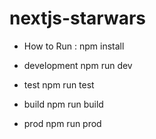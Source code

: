 # nextjs-starwars

- How to Run :
  npm install

- development
  npm run dev

- test
  npm run test

- build
  npm run build

- prod
  npm run prod
